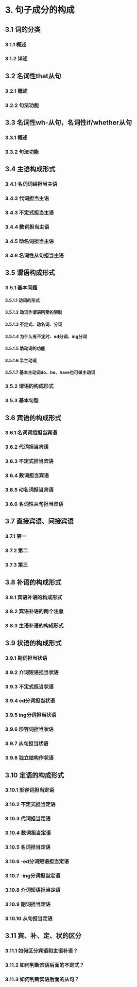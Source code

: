 # 3. 句子成分的构成
## 3.1 词的分类
### 3.1.1 概述
### 3.1.2 详述
## 3.2 名词性that从句
### 3.2.1 概述
### 3.2.2 句法功能
## 3.3 名词性wh-从句，名词性if/whether从句
### 3.3.1 概述
### 3.3.2 句法功能
## 3.4 主语构成形式
### 3.4.1 名词词组担当主语
### 3.4.2 代词担当主语
### 3.4.3 不定式担当主语
### 3.4.4 数词担当主语
### 3.4.5 动名词担当主语
### 3.4.6 名词性从句担当主语
## 3.5 谓语构成形式
### 3.5.1 基本问题
#### 3.5.1.1 动词的形式
#### 3.5.1.2 动词作谓语所受的限制
#### 3.5.1.3 不定式、动名词、分词
#### 3.5.1.4 为什么有不定时、ed分词、ing分词
#### 3.5.1.5 助动词的功能
#### 3.5.1.6 半主动词
#### 3.5.1.7 基本主动词do、be、have也可做主动词
### 3.5.2 谓语的构成形式
### 3.5.3 基本句型
## 3.6 宾语的构成形式
### 3.6.1 名词词组担当宾语
### 3.6.2 代词担当宾语
### 3.6.3 不定式担当宾语
### 3.6.4 数词担当宾语
### 3.6.5 动名词担当宾语
### 3.6.6 名词性从句担当宾语
## 3.7 直接宾语、间接宾语
### 3.7.1 第一
### 3.7.2 第二
### 3.7.3 第三
## 3.8 补语的构成形式
### 3.8.1 宾语补语的构成形式
### 3.8.2 宾语补语的两个注意
### 3.8.3 主语补语的构成形式
## 3.9 状语的构成形式
### 3.9.1 副词担当状语
### 3.9.2 介词短语担当状语
### 3.9.3 不定式担当状语
### 3.9.4 ed分词担当状语
### 3.9.5 ing分词担当状语
### 3.9.6 形容词担当状语
### 3.9.7 从句担当状语
### 3.9.8 独立结构作状语
## 3.10 定语的构成形式
### 3.10.1 形容词担当定语
### 3.10.2 不定式担当定语
### 3.10.3 代词担当定语
### 3.10.4 数词担当定语
### 3.10.5 名词担当定语
### 3.10.6 -ed分词短语担当定语
### 3.10.7 -ing分词担当定语
### 3.10.8 介词短语担当定语
### 3.10.9 副词担当定语
### 3.10.10 从句担当定语 
## 3.11 宾、补、定、状的区分
### 3.11.1 如何区分宾语和主语补语？
### 3.11.2 如何判断宾语后面的不定式？
### 3.11.3 如何判断宾语后面的从句？



